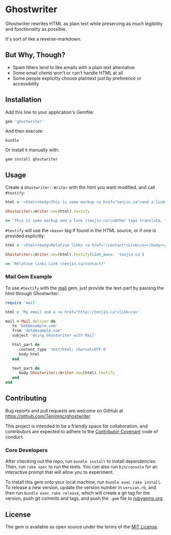 # Ghostwriter

Ghostwriter rewrites HTML as plain text while preserving as much legibility and functionality as possible.

It's sort of like a reverse-markdown.

## But Why, Though?

* Spam filters tend to like emails with a plain text alternative
* Some email clients won't or can’t handle HTML at all
* Some people explicitly choose plaintext just by preference or accessibility

## Installation

Add this line to your application's Gemfile:

```ruby
gem 'ghostwriter'
```

And then execute:

    bundle

Or install it manually with:

    gem install ghostwriter

## Usage

Create a `Ghostwriter::Writer` with the html you want modified, and call `#textify`:

```ruby
html = '<html><body>This is some markup <a href="tenjin.ca">and a link</a><p>Other tags translate, too</p></body></html>'

Ghostwriter::Writer.new(html).textify

=> "This is some markup and a link (tenjin.ca)\nOther tags translate, too\n\n"

```

`#textify` will use the `<base>` tag if found in the HTML source, or if one is provided explicitly:

```ruby
html = '<html><body>Relative links <a href="/contact">Link</a></body></html>'

Ghostwriter::Writer.new(html).textify(link_base: 'tenjin.ca')

=> "Relative links Link (tenjin.ca/contact)"

```

### Mail Gem Example

To use `#textify` with the [mail](https://github.com/mikel/mail) gem, just provide the text-part by pasisng the html
through Ghostwriter:

```ruby
require 'mail'

html = 'My email and a <a href="http://tenjin.ca">link</a>'

mail = Mail.deliver do
   to 'bob@example.com'
   from 'dot@example.com'
   subject 'Using Ghostwriter with Mail'

   html_part do
      content_type 'text/html; charset=UTF-8'
      body html
   end

   text_part do
      body Ghostwriter::Writer.new(html).textify
   end
end

```

## Contributing

Bug reports and pull requests are welcome on GitHub at https://github.com/TenjinInc/ghostwriter

This project is intended to be a friendly space for collaboration, and contributors are expected to adhere to the
[Contributor Covenant](contributor-covenant.org) code of conduct.

### Core Developers

After checking out the repo, run `bundle install` to install dependencies. Then, run `rake spec` to run the tests. You
can also run `bin/console` for an interactive prompt that will allow you to experiment.

To install this gem onto your local machine, run `bundle exec rake install`. To release a new version, update the
version number in `version.rb`, and then run `bundle exec rake release`, which will create a git tag for the version,
push git commits and tags, and push the `.gem` file to [rubygems.org](https://rubygems.org).

## License

The gem is available as open source under the terms of the [MIT License](http://opensource.org/licenses/MIT).
